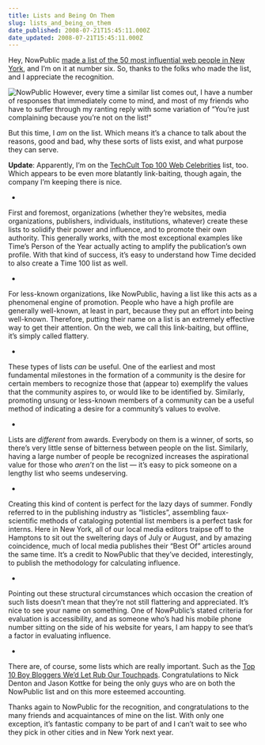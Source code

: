 ```yaml
---
title: Lists and Being On Them
slug: lists_and_being_on_them
date_published: 2008-07-21T15:45:11.000Z
date_updated: 2008-07-21T15:45:11.000Z
---
```


Hey, NowPublic [made a list of the 50 most influential web people in New York](https://web.archive.org/web/20080726065601/http://www.nowpublic.com/world/mostpublic-index), and I’m on it at number six. So, thanks to the folks who made the list, and I appreciate the recognition.

![NowPublic](https://cdn.glitch.global/d45aff89-36ba-46db-8c7c-3da7c8a93931/nowpublic-logo.png?v=1674101019721) However, every time a similar list comes out, I have a number of responses that immediately come to mind, and most of my friends who have to suffer through my ranting reply with some variation of “You’re just complaining because you’re not on the list!”

But this time, I *am* on the list. Which means it’s a chance to talk about the reasons, good and bad, why these sorts of lists exist, and what purpose they can serve.

**Update**: Apparently, I’m on the [TechCult Top 100 Web Celebrities](http://www.techcult.com/top-100-web-celebrities/) list, too. Which appears to be even more blatantly link-baiting, though again, the company I’m keeping there is nice.

- 
First and foremost, organizations (whether they’re websites, media organizations, publishers, individuals, institutions, whatever) create these lists to solidify their power and influence, and to promote their own authority. This generally works, with the most exceptional examples like Time’s Person of the Year actually acting to amplify the publication’s own profile. With that kind of success, it’s easy to understand how Time decided to also create a Time 100 list as well.

- 
For less-known organizations, like NowPublic, having a list like this acts as a phenomenal engine of promotion. People who have a high profile are generally well-known, at least in part, because they put an effort into being well-known. Therefore, putting their name on a list is an extremely effective way to get their attention. On the web, we call this link-baiting, but offline, it’s simply called flattery.

- 
These types of lists *can* be useful. One of the earliest and most fundamental milestones in the formation of a community is the desire for certain members to recognize those that (appear to) exemplify the values that the community aspires to, or would like to be identified by. Similarly, promoting unsung or less-known members of a community can be a useful method of indicating a desire for a community’s values to evolve.

- 
Lists are *different* from awards. Everybody on them is a winner, of sorts, so there’s very little sense of bitterness between people on the list. Similarly, having a large number of people be recognized increases the aspirational value for those who *aren’t* on the list — it’s easy to pick someone on a lengthy list who seems undeserving.

- 
Creating this kind of content is perfect for the lazy days of summer. Fondly referred to in the publishing industry as “listicles”, assembling faux-scientific methods of cataloging potential list members is a perfect task for interns. Here in New York, all of our local media editors traipse off to the Hamptons to sit out the sweltering days of July or August, and by amazing coincidence, much of local media publishes their “Best Of” articles around the same time. It’s a credit to NowPublic that they’ve decided, interestingly, to publish the methodology for calculating influence.

- 
Pointing out these structural circumstances which occasion the creation of such lists doesn’t mean that they’re not still flattering and appreciated. It’s nice to see your name on something. One of NowPublic’s stated criteria for evaluation is accessibility, and as someone who’s had his mobile phone number sitting on the side of his website for years, I am happy to see that’s a factor in evaluating influence.

- 
There are, of course, some lists which are really important. Such as the [Top 10 Boy Bloggers We’d Let Rub Our Touchpads](https://web.archive.org/web/20080725035813/http://publicschoolintelligentsia.com/?p=140). Congratulations to Nick Denton and Jason Kottke for being the only guys who are on both the NowPublic list and on this more esteemed accounting.

Thanks again to NowPublic for the recognition, and congratulations to the many friends and acquaintances of mine on the list. With only one exception, it’s fantastic company to be part of and I can’t wait to see who they pick in other cities and in New York next year.
